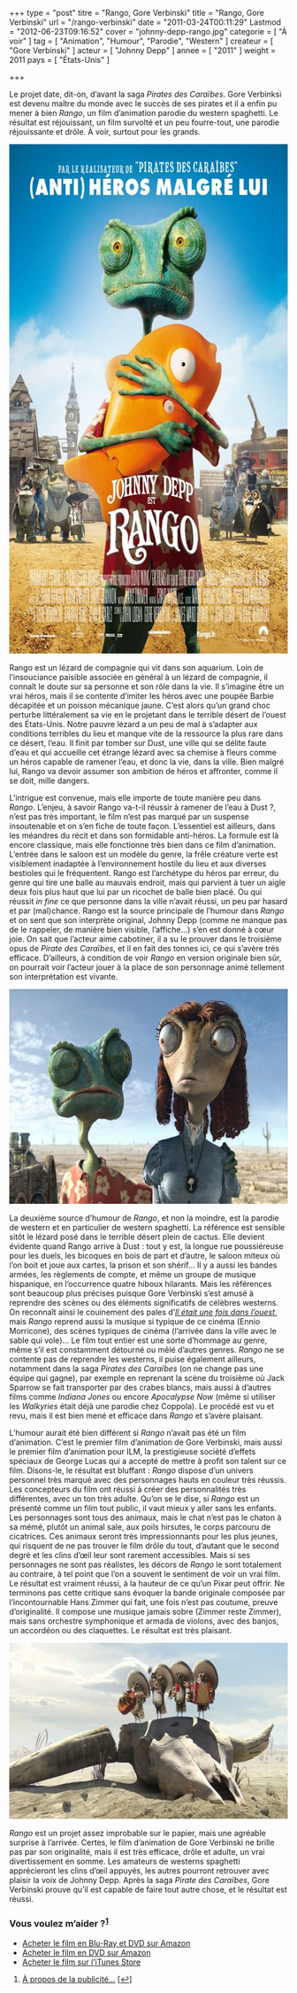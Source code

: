 +++
type = "post"
titre = "Rango, Gore Verbinski"
title = "Rango, Gore Verbinski"
url = "/rango-verbinski"
date = "2011-03-24T00:11:29"
Lastmod = "2012-06-23T09:16:52"
cover = "johnny-depp-rango.jpg"
categorie = [ "À voir" ]
tag = [ "Animation", "Humour", "Parodie", "Western" ]
createur = [ "Gore Verbinski" ]
acteur = [ "Johnny Depp" ]
annee = [ "2011" ]
weight = 2011
pays = [ "États-Unis" ]

+++

<p>Le projet date, dit-on, d&rsquo;avant la saga <em>Pirates des Caraïbes</em>. Gore Verbinksi est devenu maître du monde avec le succès de ses pirates et il a enfin pu mener à bien <em>Rango</em>, un film d&rsquo;animation parodie du western spaghetti. Le résultat est réjouissant, un film survolté et un peu fourre-tout, une parodie réjouissante et drôle. À voir, surtout pour les grands.</p>
<div style="text-align: center;"><img class="aligncenter" src="rango-gore-verbinski.jpg" border="0" alt="Rango gore verbinski" width="690" height="920" /></div>
<p>Rango est un lézard de compagnie qui vit dans son aquarium. Loin de l&rsquo;insouciance paisible associée en général à un lézard de compagnie, il connaît le doute sur sa personne et son rôle dans la vie. Il s&rsquo;imagine être un vrai héros, mais il se contente d&rsquo;imiter les héros avec une poupée Barbie décapitée et un poisson mécanique jaune. C&rsquo;est alors qu&rsquo;un grand choc perturbe littéralement sa vie en le projetant dans le terrible désert de l&rsquo;ouest des États-Unis. Notre pauvre lézard a un peu de mal à s&rsquo;adapter aux conditions terribles du lieu et manque vite de la ressource la plus rare dans ce désert, l&rsquo;eau. Il finit par tomber sur Dust, une ville qui se délite faute d&rsquo;eau et qui accueille cet étrange lézard avec sa chemise à fleurs comme un héros capable de ramener l&rsquo;eau, et donc la vie, dans la ville. Bien malgré lui, Rango va devoir assumer son ambition de héros et affronter, comme il se doit, mille dangers.</p>
<p>L&rsquo;intrigue est convenue, mais elle importe de toute manière peu dans <em>Rango</em>. L&rsquo;enjeu, à savoir Rango va-t-il réussir à ramener de l&rsquo;eau à Dust ?, n&rsquo;est pas très important, le film n&rsquo;est pas marqué par un suspense insoutenable et on s&rsquo;en fiche de toute façon. L&rsquo;essentiel est ailleurs, dans les méandres du récit et dans son formidable anti-héros. La formule est là encore classique, mais elle fonctionne très bien dans ce film d&rsquo;animation. L&rsquo;entrée dans le saloon est un modèle du genre, la frêle créature verte est visiblement inadaptée à l&rsquo;environnement hostile du lieu et aux diverses bestioles qui le fréquentent. Rango est l&rsquo;archétype du héros par erreur, du genre qui tire une balle au mauvais endroit, mais qui parvient à tuer un aigle deux fois plus haut que lui par un ricochet de balle bien placé. Ou qui réussit <em>in fine</em> ce que personne dans la ville n&rsquo;avait réussi, un peu par hasard et par (mal)chance. Rango est la source principale de l&rsquo;humour dans <em>Rango</em> et on sent que son interprète original, Johnny Depp (comme ne manque pas de le rappeler, de manière bien visible, l&rsquo;affiche…) s&rsquo;en est donné à cœur joie. On sait que l&rsquo;acteur aime cabotiner, il a su le prouver dans le troisième opus de <em>Pirate des Caraïbes</em>, et il en fait des tonnes ici, ce qui s&rsquo;avère très efficace. D&rsquo;ailleurs, à condition de voir <em>Rango</em> en version originale bien sûr, on pourrait voir l&rsquo;acteur jouer à la place de son personnage animé tellement son interprétation est vivante.</p>
<div style="text-align: center;"><img class="aligncenter" src="rango-verbinski.jpg" border="0" alt="Rango verbinski" width="690" height="388" /></div>
<p>La deuxième source d&rsquo;humour de <em>Rango</em>, et non la moindre, est la parodie de western et en particulier de western spaghetti. La référence est sensible sitôt le lézard posé dans le terrible désert plein de cactus. Elle devient évidente quand Rango arrive à Dust : tout y est, la longue rue poussiéreuse pour les duels, les bicoques en bois de part et d&rsquo;autre, le saloon miteux où l&rsquo;on boit et joue aux cartes, la prison et son shérif… Il y a aussi les bandes armées, les règlements de compte, et même un groupe de musique hispanique, en l&rsquo;occurrence quatre hiboux hilarants. Mais les références sont beaucoup plus précises puisque Gore Verbinski s&rsquo;est amusé à reprendre des scènes ou des éléments significatifs de célèbres westerns. On reconnaît ainsi le couinement des pales d&rsquo;<em><a href="http://voiretmanger.fr/2010/08/01/il-etait-une-fois-dans-ouest-leone/">Il était une fois dans l&rsquo;ouest</a></em>, mais <em>Rango</em> reprend aussi la musique si typique de ce cinéma (Ennio Morricone), des scènes typiques de cinéma (l&rsquo;arrivée dans la ville avec le sable qui vole)… Le film tout entier est une sorte d&rsquo;hommage au genre, même s&rsquo;il est constamment détourné ou mêlé d&rsquo;autres genres. <em>Rango</em> ne se contente pas de reprendre les westerns, il puise également ailleurs, notamment dans la saga <em>Pirates des Caraïbes</em> (on ne change pas une équipe qui gagne), par exemple en reprenant la scène du troisième où Jack Sparrow se fait transporter par des crabes blancs, mais aussi à d&rsquo;autres films comme <em>Indiana Jones</em> ou encore <em>Apocalypse Now</em> (même si utiliser les <em>Walkyries</em> était déjà une parodie chez Coppola). Le procédé est vu et revu, mais il est bien mené et efficace dans <em>Rango</em> et s&rsquo;avère plaisant.</p>
<p>L&rsquo;humour aurait été bien différent si <em>Rango</em> n&rsquo;avait pas été un film d&rsquo;animation. C&rsquo;est le premier film d&rsquo;animation de Gore Verbinski, mais aussi le premier film d&rsquo;animation pour ILM, la prestigieuse société d&rsquo;effets spéciaux de George Lucas qui a accepté de mettre à profit son talent sur ce film. Disons-le, le résultat est bluffant : <em>Rango</em> dispose d&rsquo;un univers personnel très marqué avec des personnages hauts en couleur très réussis. Les concepteurs du film ont réussi à créer des personnalités très différentes, avec un ton très adulte. Qu&rsquo;on se le dise, si <em>Rango</em> est un présenté comme un film tout public, il vaut mieux y aller sans les enfants. Les personnages sont tous des animaux, mais le chat n&rsquo;est pas le chaton à sa mémé, plutôt un animal sale, aux poils hirsutes, le corps parcouru de cicatrices. Ces animaux seront très impressionnants pour les plus jeunes, qui risquent de ne pas trouver le film drôle du tout, d&rsquo;autant que le second degré et les clins d&rsquo;œil leur sont rarement accessibles. Mais si ses personnages ne sont pas réalistes, les décors de <em>Rango</em> le sont totalement au contraire, à tel point que l&rsquo;on a souvent le sentiment de voir un vrai film. Le résultat est vraiment réussi, à la hauteur de ce qu&rsquo;un Pixar peut offrir. Ne terminons pas cette critique sans évoquer la bande originale composée par l&rsquo;incontournable Hans Zimmer qui fait, une fois n&rsquo;est pas coutume, preuve d&rsquo;originalité. Il compose une musique jamais sobre (Zimmer reste Zimmer), mais sans orchestre symphonique et armada de violons, avec des banjos, un accordéon ou des claquettes. Le résultat est très plaisant.</p>
<div style="text-align: center;"><img class="aligncenter" src="verbinski-rango.jpg" border="0" alt="Verbinski rango" width="690" height="318" /></div>
<p><em>Rango</em> est un projet assez improbable sur le papier, mais une agréable surprise à l&rsquo;arrivée. Certes, le film d&rsquo;animation de Gore Verbinski ne brille pas par son originalité, mais il est très efficace, drôle et adulte, un vrai divertissement en somme. Les amateurs de westerns spaghetti apprécieront les clins d&rsquo;œil appuyés, les autres pourront retrouver avec plaisir la voix de Johnny Depp. Après la saga <em>Pirate des Caraïbes</em>, Gore Verbinski prouve qu&rsquo;il est capable de faire tout autre chose, et le résultat est réussi.</p>
<div class="amazon">
<h3>Vous voulez m&rsquo;aider ?<sup><a href="#footnote_0_4671" id="identifier_0_4671" class="footnote-link footnote-identifier-link" title="&Agrave; propos de la publicit&eacute;&hellip;">1</a></sup></h3>
<ul>
<li><a href="http://www.amazon.fr/gp/product/B004XBJFN0/ref=as_li_ss_tl?ie=UTF8&#038;tag=leblogdenic07-21&#038;linkCode=as2&#038;camp=1642&#038;creative=19458&#038;creativeASIN=B004XBJFN0">Acheter le film en Blu-Ray et DVD sur Amazon</a></li>
<li><a href="http://www.amazon.fr/gp/product/B004XBJFLW/ref=as_li_ss_tl?ie=UTF8&#038;tag=leblogdenic07-21&#038;linkCode=as2&#038;camp=1642&#038;creative=19458&#038;creativeASIN=B004XBJFLW">Acheter le film en DVD sur Amazon</a></li>
<li><a href="http://itunes.apple.com/fr/movie/rango-2011/id431023352">Acheter le film sur l&rsquo;iTunes Store</a></li>
</ul>
</div>
<ol class="footnotes"><li id="footnote_0_4671" class="footnote"><a href="http://voiretmanger.fr/soutien/">À propos de la publicité…</a> [<a href="#identifier_0_4671" class="footnote-link footnote-back-link">&#8617;</a>]</li></ol>
